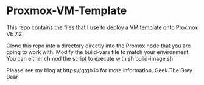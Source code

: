 # Proxmox-VM-Template


<p>This repo contains the files that I use to deploy a VM template onto Proxmox VE 7.2</p>

<p>Clone this repo into a directory directly into the Promox node that you are going to work with. Modify the build-vars file to match your environment. You can either chmod the script to execute with sh build-image.sh</p>


<p> Please see my blog at https://gtgb.io for more information.
Geek The Grey Bear</p>
